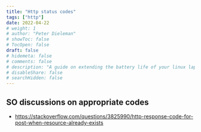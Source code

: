 ```yaml
---
title: "Http status codes"
tags: ["http"]
date: 2022-04-22
# weight: 1
# author: "Peter Dieleman"
# showToc: false
# TocOpen: false
draft: false
# hidemeta: false
# comments: false
# description: "A guide on extending the battery life of your linux laptop"
# disableShare: false
# searchHidden: false
---
```


## SO discussions on appropriate codes

- <https://stackoverflow.com/questions/3825990/http-response-code-for-post-when-resource-already-exists>